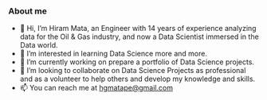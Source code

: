 ### About me
- 👋 Hi, I’m Hiram Mata, an Engineer with 14 years of experience analyzing data for the Oil & Gas industry, and now a Data Scientist immersed in the Data world.
- 👀 I’m interested in learning Data Science more and more.
- 🌱 I’m currently working on prepare a portfolio of Data Science projects.
- 💞️ I’m looking to collaborate on Data Science Projects as professional and as a volunteer to help others and develop my knowledge and skills.
- 📫 You can reach me at hgmatape@gmail.com

<!---
hmata84/hmata84 is a ✨ special ✨ repository because its `README.md` (this file) appears on your GitHub profile.
You can click the Preview link to take a look at your changes.
--->
